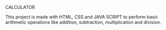 CALCULATOR

This project is made with HTML, CSS and JAVA SCRIPT to perform basic arithmetic operations like addition, subtraction, multiplication and division.
